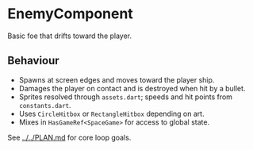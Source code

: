 # EnemyComponent

Basic foe that drifts toward the player.

## Behaviour

- Spawns at screen edges and moves toward the player ship.
- Damages the player on contact and is destroyed when hit by a bullet.
- Sprites resolved through `assets.dart`; speeds and hit points from `constants.dart`.
- Uses `CircleHitbox` or `RectangleHitbox` depending on art.
- Mixes in `HasGameRef<SpaceGame>` for access to global state.

See [../../PLAN.md](../../PLAN.md) for core loop goals.
